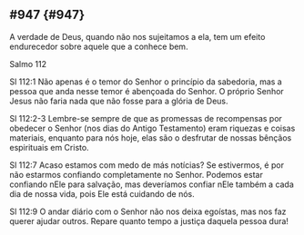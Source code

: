 ## #947 {#947}

A verdade de Deus, quando não nos sujeitamos a ela, tem um efeito endurecedor sobre aquele que a conhece bem.

Salmo 112

Sl 112:1 Não apenas é o temor do Senhor o princípio da sabedoria, mas a pessoa que anda nesse temor é abençoada do Senhor. O próprio Senhor Jesus não faria nada que não fosse para a glória de Deus.

Sl 112:2-3 Lembre-se sempre de que as promessas de recompensas por obedecer o Senhor (nos dias do Antigo Testamento) eram riquezas e coisas materiais, enquanto para nós hoje, elas são o desfrutar de nossas bênçãos espirituais em Cristo.

Sl 112:7 Acaso estamos com medo de más notícias? Se estivermos, é por não estarmos confiando completamente no Senhor. Podemos estar confiando nEle para salvação, mas deveríamos confiar nEle também a cada dia de nossa vida, pois Ele está cuidando de nós.

Sl 112:9 O andar diário com o Senhor não nos deixa egoístas, mas nos faz querer ajudar outros. Repare quanto tempo a justiça daquela pessoa dura!